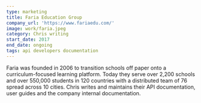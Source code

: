 ```yaml
---
type: marketing
title: Faria Education Group
company_url: 'https://www.fariaedu.com/'
image: work/faria.jpeg
category: Chris writing
start_date: 2017
end_date: ongoing
tags: api developers documentation
---
```


Faria was founded in 2006 to transition schools off paper onto a curriculum-focused learning platform. Today they serve over 2,200 schools and over 550,000 students in 120 countries with a distributed team of 76 spread across 10 cities. Chris writes and maintains their API documentation, user guides and the company internal documentation.
